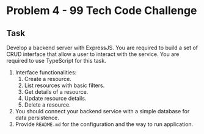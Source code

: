 # Problem 4 - 99 Tech Code Challenge

## Task

Develop a backend server with ExpressJS. You are required to build a set of CRUD interface that allow a user to interact with the service. You are required to use TypeScript for this task.

1. Interface functionalities:
    1. Create a resource.
    2. List resources with basic filters.
    3. Get details of a resource.
    4. Update resource details.
    5. Delete a resource.
2. You should connect your backend service with a simple database for data persistence.
3. Provide `README.md` for the configuration and the way to run application.
